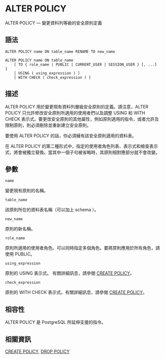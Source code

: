 # ALTER POLICY

ALTER POLICY — 變更資料列等級的安全原則定義

## 語法

```text
ALTER POLICY name ON table_name RENAME TO new_name

ALTER POLICY name ON table_name
    [ TO { role_name | PUBLIC | CURRENT_USER | SESSION_USER } [, ...] ]
    [ USING ( using_expression ) ]
    [ WITH CHECK ( check_expression ) ]
```

## 描述

ALTER POLICY 用於變更現有資料列層級安全原則的定義。請注意，ALTER POLICY 只允許修改安全原則所適用的使用者們以及調整 USING 和 WITH CHECK 表示式。要更改安全原則的其他屬性，例如原則適用的指令，或者允許及限制原則，則必須刪除並重新建立安全原則。

要使用 ALTER POLICY 的話，你必須擁有該安全原則適用的資料表。

在 ALTER POLICY 的第二種形式中，指定的使用者角色列表、表示式和檢查表示式，將會被獨立替換。當其中一個子句被省略時，其原則相對應部分就不會改變。

## 參數

`name`

變更現有原則的名稱。

`table_name`

該原則所在的資料表名稱（可以加上 schema ）。

`new_name`

原則的新名稱。

`role_name`

原則所適用的使用者角色。可以同時指定多個角色。要將原則應用於所有角色，請使用 PUBLIC。

`using_expression`

原則的 USING 表示式。 有關詳細訊息，請參閱 [CREATE POLICY](https://github.com/pgsql-tw/documents/tree/a096b206440e1ac8cdee57e1ae7a74730f0ee146/vi-reference/i-sql-commands/create-policy.md)。

`check_expression`

原則的 WITH CHECK 表示式。有關詳細訊息，請參閱 [CREATE POLICY](https://github.com/pgsql-tw/documents/tree/a096b206440e1ac8cdee57e1ae7a74730f0ee146/vi-reference/i-sql-commands/create-policy.md)。

## 相容性

ALTER POLICY 是 PostgreSQL 所延伸支援的指令。

## 相關資訊

[CREATE POLICY](https://github.com/pgsql-tw/documents/tree/a096b206440e1ac8cdee57e1ae7a74730f0ee146/vi-reference/i-sql-commands/create-policy.md), [DROP POLICY](https://github.com/pgsql-tw/documents/tree/a096b206440e1ac8cdee57e1ae7a74730f0ee146/vi-reference/i-sql-commands/drop-policy.md)

